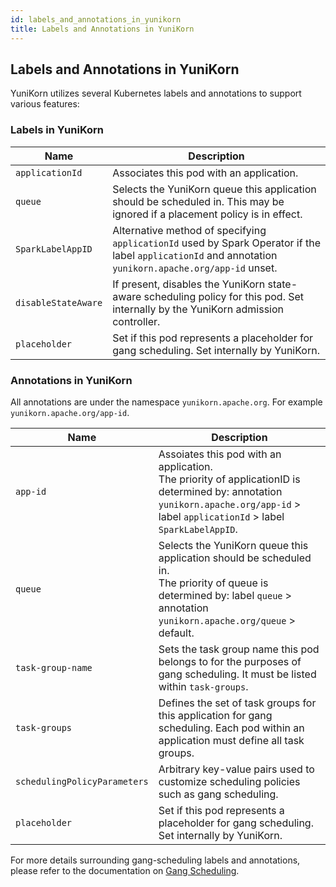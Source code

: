 ```yaml
---
id: labels_and_annotations_in_yunikorn
title: Labels and Annotations in YuniKorn
---
```

<!--
Licensed to the Apache Software Foundation (ASF) under one
or more contributor license agreements.  See the NOTICE file
distributed with this work for additional information
regarding copyright ownership.  The ASF licenses this file
to you under the Apache License, Version 2.0 (the
"License"); you may not use this file except in compliance
with the License.  You may obtain a copy of the License at

  http://www.apache.org/licenses/LICENSE-2.0

Unless required by applicable law or agreed to in writing,
software distributed under the License is distributed on an
"AS IS" BASIS, WITHOUT WARRANTIES OR CONDITIONS OF ANY
KIND, either express or implied.  See the License for the
specific language governing permissions and limitations
under the License.
-->

## Labels and Annotations in YuniKorn
YuniKorn utilizes several Kubernetes labels and annotations to support various features:

### Labels in YuniKorn
| Name                | Description                                                                                                                                             | 
|---------------------|---------------------------------------------------------------------------------------------------------------------------------------------------------|
| `applicationId`     | Associates this pod with an application.                                                                                                                |
| `queue`             | Selects the YuniKorn queue this application should be scheduled in. This may be ignored if a placement policy is in effect.                             |
| `SparkLabelAppID `  | Alternative method of specifying `applicationId` used by Spark Operator if the label `applicationId` and annotation `yunikorn.apache.org/app-id` unset. | 
| `disableStateAware` | If present, disables the YuniKorn state-aware scheduling policy for this pod. Set internally by the YuniKorn admission controller.                      |
| `placeholder`       | Set if this pod represents a placeholder for gang scheduling. Set internally by YuniKorn.                                                               |

### Annotations in YuniKorn
All annotations are under the namespace `yunikorn.apache.org`. For example `yunikorn.apache.org/app-id`.

| Name                         | Description                                                                                                                                                                            | 
|------------------------------|----------------------------------------------------------------------------------------------------------------------------------------------------------------------------------------|
| `app-id`                     | Assoiates this pod with an application.<br/>The priority of applicationID is determined by: annotation `yunikorn.apache.org/app-id` > label `applicationId` > label `SparkLabelAppID`. |
| `queue`                      | Selects the YuniKorn queue this application should be scheduled in.<br/>The priority of queue is determined by: label `queue` > annotation `yunikorn.apache.org/queue` > default.      | 
| `task-group-name`            | Sets the task group name this pod belongs to for the purposes of gang scheduling. It must be listed within `task-groups`.                                                              |
| `task-groups`                | Defines the set of task groups for this application for gang scheduling. Each pod within an application must define all task groups.                                                   |
| `schedulingPolicyParameters` | Arbitrary key-value pairs used to customize scheduling policies such as gang scheduling.                                                                                               |
| `placeholder`                | Set if this pod represents a placeholder for gang scheduling. Set internally by YuniKorn.                                                                                              |

For more details surrounding gang-scheduling labels and annotations, please refer to the documentation on [Gang Scheduling](gang_scheduling.md).
